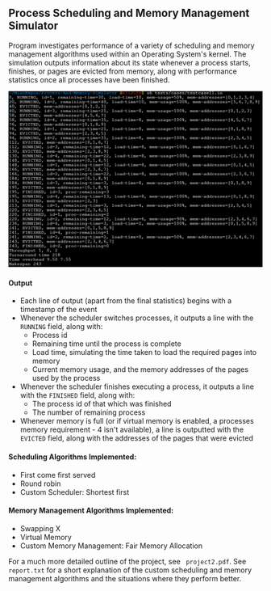 ## Process Scheduling and Memory Management Simulator

Program investigates performance of a variety of scheduling and memory management algorithms used within an Operating System's kernel. The simulation
outputs information about its state whenever a process starts, finishes, or pages are evicted from memory, along with performance statistics once 
all processes have been finished.


![Scheduler Output](./images/scheduler-output.png)

#### Output
* Each line of output (apart from the final statistics) begins with a timestamp of the event
* Whenever the scheduler switches processes, it outputs a line with the `RUNNING` field, along with:
  - Process id
  - Remaining time until the process is complete
  - Load time, simulating the time taken to load the required pages into memory
  - Current memory usage, and the memory addresses of the pages used by the process
* Whenever the scheduler finishes executing a process, it outputs a line with the `FINISHED` field, along with:
  - The process id of that which was finished
  - The number of remaining process
* Whenever memory is full (or if virtual memory is enabled, a processes memory requirement - 4 isn't available), a line is outputted with the `EVICTED`
field, along with the addresses of the pages that were evicted

#### Scheduling Algorithms Implemented:
* First come first served
* Round robin
* Custom Scheduler: Shortest first

#### Memory Management Algorithms Implemented:
* Swapping X
* Virtual Memory
* Custom Memory Management: Fair Memory Allocation

For a much more
detailed outline of the project, see ` project2.pdf`. See `report.txt` for a short explanation of the custom scheduling and memory management
algorithms and the situations where they perform better.
